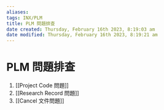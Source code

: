```yaml
---
aliases: 
tags: INX/PLM
title: PLM 問題排查
date created: Thursday, February 16th 2023, 8:19:03 am
date modified: Thursday, February 16th 2023, 8:19:21 am
---
```


# PLM 問題排查

1. [[Project Code 問題]]
2. [[Research Record 問題]]
3. [[Cancel 文件問題]]